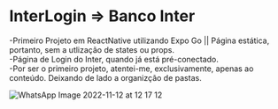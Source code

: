 # InterLogin => Banco Inter

-Primeiro Projeto em ReactNative utilizando Expo Go || Página estática, portanto, sem a utlização de states ou props. <br>
-Página de Login do Inter, quando já está pré-conectado. <br>
-Por ser o primeiro projeto, atentei-me, exclusivamente, apenas ao conteúdo. Deixando de lado a organizção de pastas.

![WhatsApp Image 2022-11-12 at 12 17 12](https://user-images.githubusercontent.com/102633340/201481296-cb87c3b3-1849-425a-aa69-b85782e1a086.jpeg)

